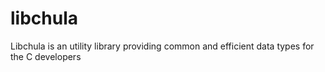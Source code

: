 libchula
========

Libchula is an utility library providing common and efficient data types for the C developers
